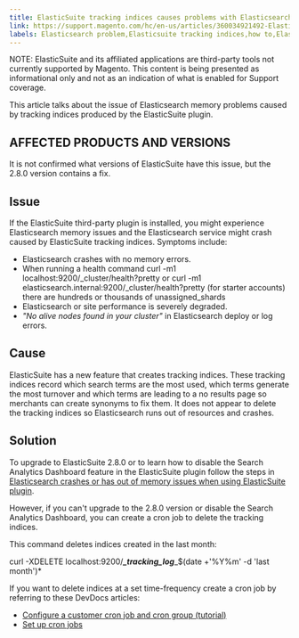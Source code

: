 ```yaml
---
title: ElasticSuite tracking indices causes problems with Elasticsearch
link: https://support.magento.com/hc/en-us/articles/360034921492-ElasticSuite-tracking-indices-causes-problems-with-Elasticsearch
labels: Elasticsearch problem,Elasticsuite tracking indices,how to,ElasticSuite 2.8.0,tracking indices
---
```


NOTE: ElasticSuite and its affiliated applications are third-party tools not currently supported by Magento. This content is being presented as informational only and not as an indication of what is enabled for Support coverage.

 This article talks about the issue of Elasticsearch memory problems caused by tracking indices produced by the ElasticSuite plugin.

 AFFECTED PRODUCTS AND VERSIONS
------------------------------

 It is not confirmed what versions of ElasticSuite have this issue, but the 2.8.0 version contains a fix. 

 Issue
-----

 If the ElasticSuite third-party plugin is installed, you might experience Elasticsearch memory issues and the Elasticsearch service might crash caused by ElasticSuite tracking indices. Symptoms include:

 
 * Elasticsearch crashes with no memory errors.
 * When running a health command curl -m1 localhost:9200/\_cluster/health?pretty or curl -m1 elasticsearch.internal:9200/\_cluster/health?pretty  (for starter accounts) there are hundreds or thousands of unassigned\_shards 
 * Elasticsearch or site performance is severely degraded.
 *  *"No alive nodes found in your cluster"* in Elasticsearch deploy or log errors.
 
 Cause
-----

 ElasticSuite has a new feature that creates tracking indices. These tracking indices record which search terms are the most used, which terms generate the most turnover and which terms are leading to a no results page so merchants can create synonyms to fix them. It does not appear to delete the tracking indices so Elasticsearch runs out of resources and crashes.

 Solution
--------

 To upgrade to ElasticSuite 2.8.0 or to learn how to disable the Search Analytics Dashboard feature in the ElasticSuite plugin follow the steps in [Elasticsearch crashes or has out of memory issues when using ElasticSuite plugin](https://support.magento.com/hc/en-us/articles/360035266131).

 However, if you can't upgrade to the 2.8.0 version or disable the Search Analytics Dashboard, you can create a cron job to delete the tracking indices.  
   
 This command deletes indices created in the last month:

 curl -XDELETE localhost:9200/<name in index>***\_tracking\_log***\_$(date +'%Y%m' -d 'last month')*

 If you want to delete indices at a set time-frequency create a cron job by referring to these DevDocs articles:

 
 * [Configure a customer cron job and cron group (tutorial)](https://devdocs.magento.com/guides/v2.3/config-guide/cron/custom-cron-tut.html)
 * [Set up cron jobs](https://devdocs.magento.com/guides/v2.3/cloud/configure/setup-cron-jobs.html)
 
